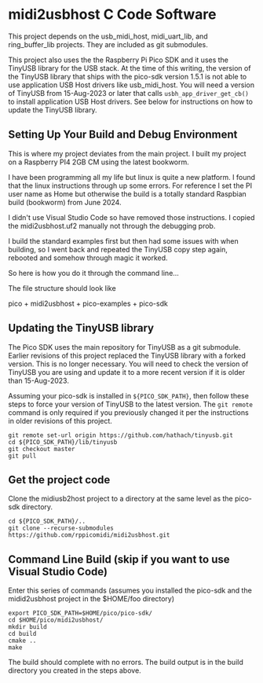 # midi2usbhost C Code Software
This project depends on the usb\_midi\_host, midi\_uart\_lib, and ring\_buffer\_lib projects. They are included as git
submodules.

This project also uses the the Raspberry Pi Pico SDK and it uses the TinyUSB
library for the USB stack. At the time of this writing, the version of the
TinyUSB library that ships with the pico-sdk version 1.5.1 is not able to use
application USB Host drivers like usb\_midi\_host.  You will need a version of
TinyUSB from 15-Aug-2023 or later that calls `usbh_app_driver_get_cb()` to
install application USB Host drivers. See below for instructions on how to
update the TinyUSB library.

## Setting Up Your Build and Debug Environment
This is where my project deviates from the main project. I built my project on a 
Raspberry PI4 2GB CM using the latest bookworm. 

I have been programming all my life but linux is quite a new platform. 
I found that the linux instructions through up some errors. 
For reference I set the PI user name as Home but otherwise the build is a totally 
standard Raspbian build (bookworm) from June 2024. 

I didn't use Visual Studio Code so have removed those instructions. 
I copied the midi2usbhost.uf2 manually not through the debugging prob. 

I build the standard examples first but then had some issues with when building, so I 
went back and repeated the TinyUSB copy step again, rebooted and somehow through magic 
it worked. 

So here is how you do it through the command line... 

The file structure should look like 

pico + midi2usbhost
     + pico-examples
     + pico-sdk

## Updating the TinyUSB library
The Pico SDK uses the main repository for TinyUSB as a git submodule. Earlier revisions of this project
replaced the TinyUSB library with a forked version. This is no longer necessary. You will need to check
the version of TinyUSB you are using and update it to a more recent version if it is older than 15-Aug-2023.

Assuming your pico-sdk is installed in `${PICO_SDK_PATH}`, then follow these steps to force your version
of TinyUSB to the latest version. The `git remote` command is only required if you previously changed
it per the instructions in older revisions of this project.

```
git remote set-url origin https://github.com/hathach/tinyusb.git
cd ${PICO_SDK_PATH}/lib/tinyusb
git checkout master
git pull
```

## Get the project code
Clone the midiusb2host project to a directory at the same level as the pico-sdk directory.

```
cd ${PICO_SDK_PATH}/..
git clone --recurse-submodules https://github.com/rppicomidi/midi2usbhost.git
```
## Command Line Build (skip if you want to use Visual Studio Code)

Enter this series of commands (assumes you installed the pico-sdk
and the midid2usbhost project in the $HOME/foo directory)

```
export PICO_SDK_PATH=$HOME/pico/pico-sdk/
cd $HOME/pico/midi2usbhost/
mkdir build
cd build
cmake ..
make
```
The build should complete with no errors. The build output is in the build directory you created in the steps above.



